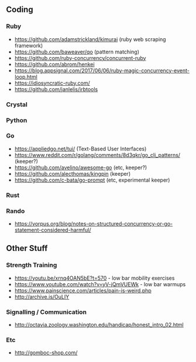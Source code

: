 ## Coding

### Ruby
- https://github.com/adamstrickland/kimurai (ruby web scraping framework)
- https://github.com/baweaver/qo (pattern matching)
- https://github.com/ruby-concurrency/concurrent-ruby
- https://github.com/abrom/henkei
- https://blog.appsignal.com/2017/06/06/ruby-magic-concurrency-event-loop.html
- https://idiosyncratic-ruby.com/
- https://github.com/janlelis/irbtools

### Crystal

### Python
 
### Go
- https://appliedgo.net/tui/ (Text-Based User Interfaces)
- https://www.reddit.com/r/golang/comments/8d3qkr/go_cli_patterns/ (keeper?)
- https://github.com/avelino/awesome-go (etc, keeper?)
- https://github.com/alecthomas/kingpin (keeper)
- https://github.com/c-bata/go-prompt (etc, experimental keeper)

### Rust

### Rando
- https://vorpus.org/blog/notes-on-structured-concurrency-or-go-statement-considered-harmful/

## Other Stuff

### Strength Training
- https://youtu.be/xrnq4OAN5bE?t=570 - low bar mobility exercises
- https://www.youtube.com/watch?v=yV-jQmVUEWk - low bar warmups
- https://www.painscience.com/articles/pain-is-weird.php
- http://archive.is/OuLIY

### Signalling / Communication
- http://octavia.zoology.washington.edu/handicap/honest_intro_02.html

### Etc
- http://gomboc-shop.com/
